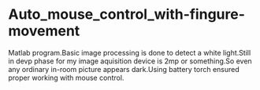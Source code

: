 Auto_mouse_control_with-fingure-movement
========================================

Matlab program.Basic image processing is done to detect a white light.Still in devp phase for my image aquisition device is 2mp or something.So even any ordinary in-room picture appears dark.Using battery torch ensured proper working with mouse control.
